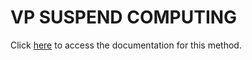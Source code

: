 <!---->
# VP SUSPEND COMPUTING

Click [here](https://developer.4d.com/docs/ViewPro/commands/vp-suspend-computing) to access the documentation for this method.

